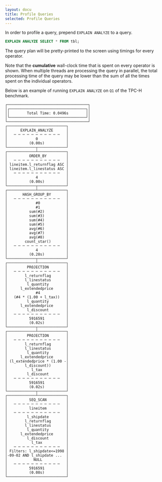 ```yaml
---
layout: docu
title: Profile Queries
selected: Profile Queries
---
```


In order to profile a query, prepend `EXPLAIN ANALYZE` to a query.

```sql
EXPLAIN ANALYZE SELECT * FROM tbl;
```

The query plan will be pretty-printed to the screen using timings for every operator.

Note that the **cumulative** wall-clock time that is spent on every operator is shown. When multiple threads are processing the query in parallel, the total processing time of the query may be lower than the sum of all the times spent on the individual operators.

Below is an example of running `EXPLAIN ANALYZE` on `Q1` of the TPC-H benchmark.

```text
┌─────────────────────────────────────┐
│┌───────────────────────────────────┐│
││        Total Time: 0.0496s        ││
│└───────────────────────────────────┘│
└─────────────────────────────────────┘
┌───────────────────────────┐
│      EXPLAIN_ANALYZE      │
│   ─ ─ ─ ─ ─ ─ ─ ─ ─ ─ ─   │
│             0             │
│          (0.00s)          │
└─────────────┬─────────────┘                             
┌─────────────┴─────────────┐
│          ORDER_BY         │
│   ─ ─ ─ ─ ─ ─ ─ ─ ─ ─ ─   │
│ lineitem.l_returnflag ASC │
│ lineitem.l_linestatus ASC │
│   ─ ─ ─ ─ ─ ─ ─ ─ ─ ─ ─   │
│             4             │
│          (0.00s)          │
└─────────────┬─────────────┘                             
┌─────────────┴─────────────┐
│       HASH_GROUP_BY       │
│   ─ ─ ─ ─ ─ ─ ─ ─ ─ ─ ─   │
│             #0            │
│             #1            │
│          sum(#2)          │
│          sum(#3)          │
│          sum(#4)          │
│          sum(#5)          │
│          avg(#6)          │
│          avg(#7)          │
│          avg(#8)          │
│        count_star()       │
│   ─ ─ ─ ─ ─ ─ ─ ─ ─ ─ ─   │
│             4             │
│          (0.28s)          │
└─────────────┬─────────────┘                             
┌─────────────┴─────────────┐
│         PROJECTION        │
│   ─ ─ ─ ─ ─ ─ ─ ─ ─ ─ ─   │
│        l_returnflag       │
│        l_linestatus       │
│         l_quantity        │
│      l_extendedprice      │
│             #4            │
│   (#4 * (1.00 + l_tax))   │
│         l_quantity        │
│      l_extendedprice      │
│         l_discount        │
│   ─ ─ ─ ─ ─ ─ ─ ─ ─ ─ ─   │
│          5916591          │
│          (0.02s)          │
└─────────────┬─────────────┘                             
┌─────────────┴─────────────┐
│         PROJECTION        │
│   ─ ─ ─ ─ ─ ─ ─ ─ ─ ─ ─   │
│        l_returnflag       │
│        l_linestatus       │
│         l_quantity        │
│      l_extendedprice      │
│ (l_extendedprice * (1.00 -│
│        l_discount))       │
│           l_tax           │
│         l_discount        │
│   ─ ─ ─ ─ ─ ─ ─ ─ ─ ─ ─   │
│          5916591          │
│          (0.02s)          │
└─────────────┬─────────────┘                             
┌─────────────┴─────────────┐
│          SEQ_SCAN         │
│   ─ ─ ─ ─ ─ ─ ─ ─ ─ ─ ─   │
│          lineitem         │
│   ─ ─ ─ ─ ─ ─ ─ ─ ─ ─ ─   │
│         l_shipdate        │
│        l_returnflag       │
│        l_linestatus       │
│         l_quantity        │
│      l_extendedprice      │
│         l_discount        │
│           l_tax           │
│   ─ ─ ─ ─ ─ ─ ─ ─ ─ ─ ─   │
│ Filters: l_shipdate<=1998 │
│-09-02 AND l_shipdate ...  │
│            NULL           │
│   ─ ─ ─ ─ ─ ─ ─ ─ ─ ─ ─   │
│          5916591          │
│          (0.08s)          │
└───────────────────────────┘   
```
